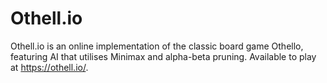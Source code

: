 # Othell.io

Othell.io is an online implementation of the classic board game Othello, featuring AI that utilises Minimax and alpha-beta pruning. Available to play at https://othell.io/.
